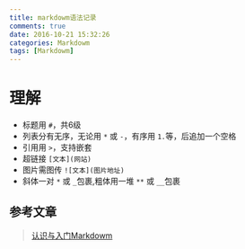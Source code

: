 ```yaml
---
title: markdowm语法记录
comments: true
date: 2016-10-21 15:32:26
categories: Markdowm
tags: [Markdowm]
---
```

<!--more-->
# 理解
* 标题用 <code>#</code>，共6级
* 列表分有无序，无论用 <code>*</code> 或 <code>-</code>，有序用 <code>1.</code>等，后追加一个空格
* 引用用 <code>></code>，支持嵌套
* 超链接 <code>[文本]\(网站\)</code>
* 图片需图传 <code>![文本]\(图片地址\)</code>
* 斜体一对 <code>\*</code> 或 <code>\_</code>包裹,粗体用一堆 <code>**</code> 或 <code>__</code>包裹


## 参考文章
>[认识与入门Markdowm](http://sspai.com/25137)  
